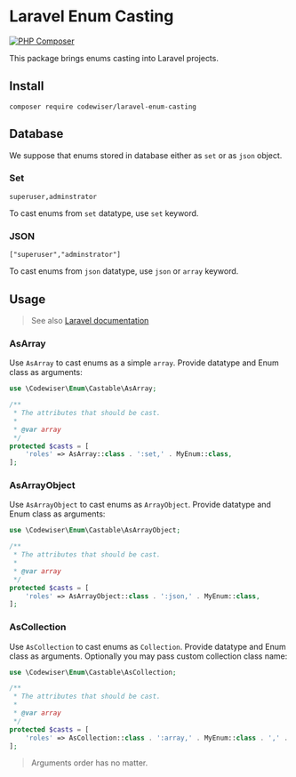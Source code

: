 # Laravel Enum Casting

[![PHP Composer](https://github.com/C0deWiser/larvel-enum-casting/actions/workflows/php.yml/badge.svg)](https://github.com/C0deWiser/larvel-enum-casting/actions/workflows/php.yml)

This package brings enums casting into Laravel projects.

## Install

    composer require codewiser/laravel-enum-casting

## Database

We suppose that enums stored in database either as `set` or as `json` object.

### Set

    superuser,adminstrator

To cast enums from `set` datatype, use `set` keyword.

### JSON

    ["superuser","adminstrator"]

To cast enums from `json` datatype, use `json` or `array` keyword.

## Usage

> See also [Laravel documentation](https://laravel.com/docs/9.x/eloquent-mutators#array-and-json-casting)

### AsArray

Use `AsArray` to cast enums as a simple `array`. Provide datatype and Enum class as arguments:

```php
use \Codewiser\Enum\Castable\AsArray;

/**
 * The attributes that should be cast.
 *
 * @var array
 */
protected $casts = [
    'roles' => AsArray::class . ':set,' . MyEnum::class,
];
```

### AsArrayObject

Use `AsArrayObject` to cast enums as `ArrayObject`. Provide datatype and Enum class as arguments:

```php
use \Codewiser\Enum\Castable\AsArrayObject;

/**
 * The attributes that should be cast.
 *
 * @var array
 */
protected $casts = [
    'roles' => AsArrayObject::class . ':json,' . MyEnum::class,
];
```

### AsCollection

Use `AsCollection` to cast enums as `Collection`. Provide datatype and Enum class as arguments. Optionally you may pass custom collection class name:

```php
use \Codewiser\Enum\Castable\AsCollection;

/**
 * The attributes that should be cast.
 *
 * @var array
 */
protected $casts = [
    'roles' => AsCollection::class . ':array,' . MyEnum::class . ',' . MyCollection::class,
];
```

> Arguments order has no matter.
